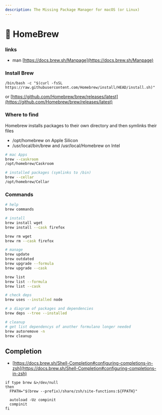 ```yaml
---
description: The Missing Package Manager for macOS (or Linux)
---
```


# 🍻 HomeBrew

### links

* man [https://docs.brew.sh/Manpage](https://docs.brew.sh/Manpage)

### Install Brew

```
/bin/bash -c "$(curl -fsSL https://raw.githubusercontent.com/Homebrew/install/HEAD/install.sh)"
```

or [https://github.com/Homebrew/brew/releases/latest](https://github.com/Homebrew/brew/releases/latest)

### Where to find

Homebrew installs packages to their own directory and then symlinks their files

* /opt/homebrew on Apple Silicon
* /usr/local/bin/brew and /usr/local/Homebrew on Intel

```bash
# mac Apps
brew --caskroom
/opt/homebrew/Caskroom

# installed packages (symlinks to /bin)
brew --cellar
/opt/homebrew/Cellar
```

### Commands

```sh
# help
brew commands

# install
brew install wget
brew install --cask firefox

brew rm wget
brew rm --cask firefox

# manage
brew update
brew outdated
brew upgrade --formula
brew upgrade --cask

brew list
brew list --formula
brew list --cask

# check deps
brew uses --installed node

# a diagram of packages and dependencies
brew deps --tree --installed

# cleanup
# get list dependencys of another formulano longer needed
brew autoremove -n
brew cleanup
```

## Completion

* [https://docs.brew.sh/Shell-Completion#configuring-completions-in-zsh](https://docs.brew.sh/Shell-Completion#configuring-completions-in-zsh)

```
if type brew &>/dev/null
then
  FPATH="$(brew --prefix)/share/zsh/site-functions:${FPATH}"

  autoload -Uz compinit
  compinit
fi
```
